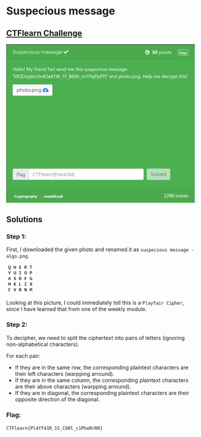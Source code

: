 # Suspecious message

## [CTFlearn Challenge](https://ctflearn.com/challenge/887)
<img src="suspecious message - solved.png">

## Solutions
### Step 1:
First, I downloaded the given photo and renamed it as ```suspecious message - algo.png```. 

<img src="suspecious message - algo.png">

Looking at this picture, I could immediately tell this is a ```Playfair Cipher```, since I have learned that from one of the weekly module. 

### Step 2: 
To decipher, we need to split the ciphertext into pairs of letters (ignoring non-alphabetical characters). 

For each pair: 
- If they are in the same row, the corresponding plaintext characters are their left characters (warpping arround).
- If they are in the same column, the corresponding plaintext characters are their above characters (warpping arround).
- If they are in diagonal, the corresponding plaintext characters are their opposite direction of the diagonal. 


### Flag: 
```CTFlearn{Pl4Yf41R_1S_C00l_c1PheRrRR}```
